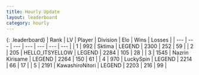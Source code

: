 ```yaml
---
title: Hourly Update
layout: leaderboard
category: hourly
---
```


{: .leaderboard}
| Rank | LV | Player | Division | Elo | Wins | Losses |
| --- | --- | --- | --- | --- | --- | --- |
| <span data-change="0">1</span> | 992 | <span title="ID: 353063">Sktima</span> | LEGEND | <span data-change="0">2300</span> | <span data-change="0">252</span> | <span data-change="0">59</span> |
| <span data-change="0">2</span> | 205 | <span title="ID: 528147">HELLO_ITSYELLOW</span> | LEGEND | <span data-change="6">2284</span> | <span data-change="2">105</span> | <span data-change="0">28</span> |
| <span data-change="0">3</span> | 1545 | <span title="ID: 315148">Nazrin Kirisame</span> | LEGEND | <span data-change="0">2264</span> | <span data-change="0">150</span> | <span data-change="0">61</span> |
| <span data-change="0">4</span> | 970 | <span title="ID: 498412">LuckySpin</span> | LEGEND | <span data-change="0">2214</span> | <span data-change="0">66</span> | <span data-change="0">17</span> |
| <span data-change="0">5</span> | 2191 | <span title="ID: 164871">KawashiroNitori</span> | LEGEND | <span data-change="0">2203</span> | <span data-change="0">216</span> | <span data-change="0">99</span> |